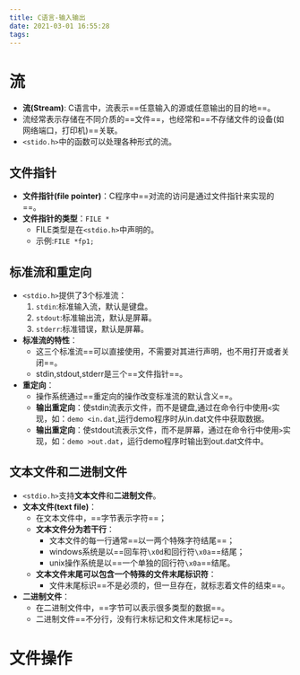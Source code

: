 ```yaml
---
title: C语言-输入输出
date: 2021-03-01 16:55:28
tags:
---
```


# 流

* **流(Stream)**: C语言中，流表示==任意输入的源或任意输出的目的地==。
* 流经常表示存储在不同介质的==文件==，也经常和==不存储文件的设备(如网络端口，打印机)==关联。
* `<stido.h>`中的函数可以处理各种形式的流。

## 文件指针

* **文件指针(file pointer)**：C程序中==对流的访问是通过文件指针来实现的==。
* **文件指针的类型**：`FILE *`
  * FILE类型是在`<stdio.h>`中声明的。
  * 示例:`FILE *fp1;`

## 标准流和重定向

* `<stdio.h>`提供了3个标准流：
  1. `stdin`:标准输入流，默认是键盘。
  2. `stdout`:标准输出流，默认是屏幕。
  3. `stderr`:标准错误，默认是屏幕。
* **标准流的特性**：
  * 这三个标准流==可以直接使用，不需要对其进行声明，也不用打开或者关闭==。
  * stdin,stdout,stderr是三个==文件指针==。
* **重定向**：
  * 操作系统通过==重定向的操作改变标准流的默认含义==。
  * **输出重定向**：使stdin流表示文件，而不是键盘,通过在命令行中使用`<`实现，如：`demo <in.dat`,运行demo程序时从in.dat文件中获取数据。
  * **输出重定向**：使stdout流表示文件，而不是屏幕，通过在命令行中使用`>`实现，如：`demo >out.dat`，运行demo程序时输出到out.dat文件中。

## 文本文件和二进制文件

* `<stdio.h>`支持**文本文件**和**二进制文件**。
* **文本文件(text file)**：
  * 在文本文件中，==字节表示字符==；
  * **文本文件分为若干行**：
    * 文本文件的每一行通常==以一两个特殊字符结尾==；
    * windows系统是以==回车符`\x0d`和回行符`\x0a`==结尾；
    * unix操作系统是以==一个单独的回行符`\x0a`==结尾。
  * **文本文件末尾可以包含一个特殊的文件末尾标识符**：
    * 文件末尾标识==不是必须的，但一旦存在，就标志着文件的结束==。
* **二进制文件**：
  * 在二进制文件中，==字节可以表示很多类型的数据==。
  * 二进制文件==不分行，没有行末标记和文件末尾标记==。

# 文件操作

